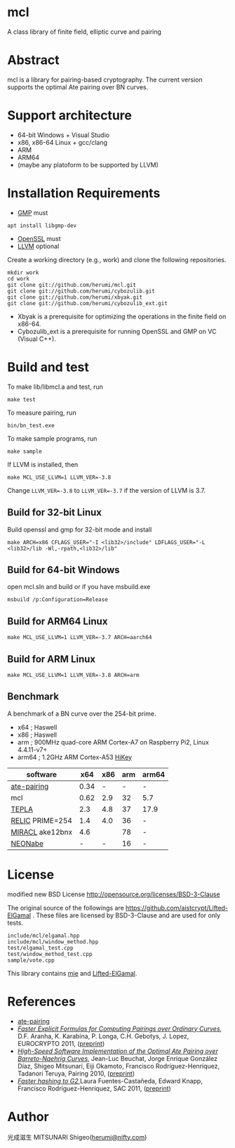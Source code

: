 # mcl

A class library of finite field, elliptic curve and pairing

# Abstract

mcl is a library for pairing-based cryptography.
The current version supports the optimal Ate pairing over BN curves.

# Support architecture

* 64-bit Windows + Visual Studio
* x86, x86-64 Linux + gcc/clang
* ARM
* ARM64
* (maybe any platoform to be supported by LLVM)

# Installation Requirements

* [GMP](https://gmplib.org/) must
```
apt install libgmp-dev
```
* [OpenSSL](https://www.openssl.org/) must
* [LLVM](http://llvm.org/) optional

Create a working directory (e.g., work) and clone the following repositories.
```
mkdir work
cd work
git clone git://github.com/herumi/mcl.git
git clone git://github.com/herumi/cybozulib.git
git clone git://github.com/herumi/xbyak.git
git clone git://github.com/herumi/cybozulib_ext.git
```
* Xbyak is a prerequisite for optimizing the operations in the finite field on x86-64.
* Cybozulib_ext is a prerequisite for running OpenSSL and GMP on VC (Visual C++).

# Build and test
To make lib/libmcl.a and test, run
```
make test
```
To measure pairing, run
```
bin/bn_test.exe
```
To make sample programs, run
```
make sample
```
If LLVM is installed, then
```
make MCL_USE_LLVM=1 LLVM_VER=-3.8
```
Change `LLVM_VER=-3.8` to `LLVM_VER=-3.7` if the version of LLVM is 3.7.

## Build for 32-bit Linux
Build openssl and gmp for 32-bit mode and install <lib32>
```
make ARCH=x86 CFLAGS_USER="-I <lib32>/include" LDFLAGS_USER="-L <lib32>/lib -Wl,-rpath,<lib32>/lib"
```

## Build for 64-bit Windows
open mcl.sln and build or if you have msbuild.exe
```
msbuild /p:Configuration=Release
```

## Build for ARM64 Linux
```
make MCL_USE_LLVM=1 LLVM_VER=-3.7 ARCH=aarch64
```
## Build for ARM Linux
```
make MCL_USE_LLVM=1 LLVM_VER=-3.8 ARCH=arm
```

## Benchmark

A benchmark of a BN curve over the 254-bit prime.
* x64 ; Haswell
* x86 ; Haswell
* arm ; 900MHz quad-core ARM Cortex-A7 on Raspberry Pi2, Linux 4.4.11-v7+
* arm64 ; 1.2GHz ARM Cortex-A53 [HiKey](http://www.96boards.org/product/hikey/)

software                                                 |   x64|  x86| arm|arm64
---------------------------------------------------------|------|-----|----|-----
[ate-pairing](https://github.com/herumi/ate-pairing)     | 0.34 |   - |  - |    -
mcl                                                      | 0.62 | 2.9 | 32 |  5.7
[TEPLA](http://www.cipher.risk.tsukuba.ac.jp/tepla/)     | 2.3  | 4.8 | 37 | 17.9
[RELIC](https://github.com/relic-toolkit/relic) PRIME=254| 1.4  | 4.0 | 36 |    -
[MIRACL](https://github.com/miracl/MIRACL) ake12bnx      | 4.6  |     | 78 |    -
[NEONabe](http://sandia.cs.cinvestav.mx/Site/NEONabe)    |   -  |   - | 16 |    -

# License

modified new BSD License
http://opensource.org/licenses/BSD-3-Clause

The original source of the followings are https://github.com/aistcrypt/Lifted-ElGamal .
These files are licensed by BSD-3-Clause and are used for only tests.

```
include/mcl/elgamal.hpp
include/mcl/window_method.hpp
test/elgamal_test.cpp
test/window_method_test.cpp
sample/vote.cpp
```
This library contains [mie](https://github.com/herumi/mie/) and [Lifted-ElGamal](https://github.com/aistcrypt/Lifted-ElGamal/).

# References
* [ate-pairing](https://github.com/herumi/ate-pairing/)
* [_Faster Explicit Formulas for Computing Pairings over Ordinary Curves_](http://dx.doi.org/10.1007/978-3-642-20465-4_5),
 D.F. Aranha, K. Karabina, P. Longa, C.H. Gebotys, J. Lopez,
 EUROCRYPTO 2011, ([preprint](http://eprint.iacr.org/2010/526))
* [_High-Speed Software Implementation of the Optimal Ate Pairing over Barreto-Naehrig Curves_](http://dx.doi.org/10.1007/978-3-642-17455-1_2),
   Jean-Luc Beuchat, Jorge Enrique González Díaz, Shigeo Mitsunari, Eiji Okamoto, Francisco Rodríguez-Henríquez, Tadanori Teruya,
  Pairing 2010, ([preprint](http://eprint.iacr.org/2010/354))
* [_Faster hashing to G2_](http://dx.doi.org/10.1007/978-3-642-28496-0_25),Laura Fuentes-Castañeda,  Edward Knapp,  Francisco Rodríguez-Henríquez,
  SAC 2011, ([preprint](https://eprint.iacr.org/2008/530))

# Author

光成滋生 MITSUNARI Shigeo(herumi@nifty.com)
